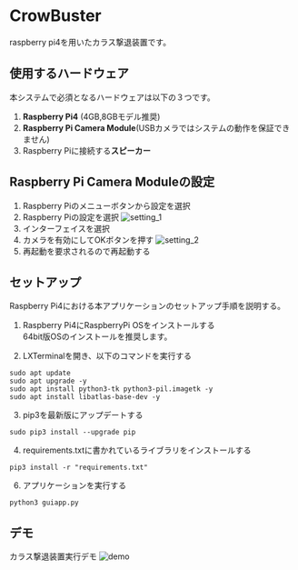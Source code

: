 # CrowBuster
raspberry pi4を用いたカラス撃退装置です。

## 使用するハードウェア
本システムで必須となるハードウェアは以下の３つです。
1. **Raspberry Pi4** (4GB,8GBモデル推奨)
2. **Raspberry Pi Camera Module**(USBカメラではシステムの動作を保証できません)
3. Raspberry Piに接続する**スピーカー**

## Raspberry Pi Camera Moduleの設定
1. Raspberry Piのメニューボタンから設定を選択
2. Raspberry Piの設定を選択
![setting_1](https://github.com/merry1147/CrowBuster/blob/main/img/setting1.png)
3. インターフェイスを選択
4. カメラを有効にしてOKボタンを押す
![setting_2](https://github.com/merry1147/CrowBuster/blob/main/img/setting2.png)
5. 再起動を要求されるので再起動する

## セットアップ
Raspberry Pi4における本アプリケーションのセットアップ手順を説明する。

1. Raspberry Pi4にRaspberryPi OSをインストールする  
64bit版OSのインストールを推奨します。

2. LXTerminalを開き、以下のコマンドを実行する
```
sudo apt update
sudo apt upgrade -y
sudo apt install python3-tk python3-pil.imagetk -y
sudo apt install libatlas-base-dev -y
```
3. pip3を最新版にアップデートする
```
sudo pip3 install --upgrade pip
```
4. requirements.txtに書かれているライブラリをインストールする
```
pip3 install -r "requirements.txt"
```
6. アプリケーションを実行する
```
python3 guiapp.py
```

## デモ
カラス撃退装置実行デモ
![demo](https://github.com/merry1147/CrowBuster/blob/main/img/demo.gif)
